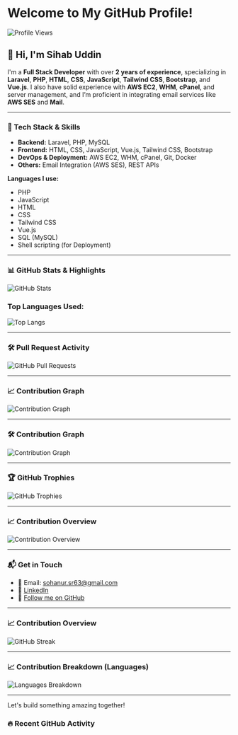 # Welcome to My GitHub Profile!
![Profile Views](https://hits.seeyoufarm.com/api/count/incr/badge.svg?url=https://github.com/sihab143)

## 👋 Hi, I'm Sihab Uddin

I'm a **Full Stack Developer** with over **2 years of experience**, specializing in **Laravel**, **PHP**, **HTML**, **CSS**, **JavaScript**, **Tailwind CSS**, **Bootstrap**, and **Vue.js**. I also have solid experience with **AWS EC2**, **WHM**, **cPanel**, and server management, and I’m proficient in integrating email services like **AWS SES** and **Mail**.

---

### 💼 Tech Stack & Skills
- **Backend:** Laravel, PHP, MySQL
- **Frontend:** HTML, CSS, JavaScript, Vue.js, Tailwind CSS, Bootstrap
- **DevOps & Deployment:** AWS EC2, WHM, cPanel, Git, Docker
- **Others:** Email Integration (AWS SES), REST APIs

**Languages I use:**
- PHP
- JavaScript
- HTML
- CSS
- Tailwind CSS
- Vue.js
- SQL (MySQL)
- Shell scripting (for Deployment)

---

### 📊 GitHub Stats & Highlights

![GitHub Stats](https://github-readme-stats.vercel.app/api?username=sihab143&show_icons=true&theme=radical)

### Top Languages Used:
![Top Langs](https://github-readme-stats.vercel.app/api/top-langs/?username=sihab143&layout=compact&theme=radical)

---

### 🛠 Pull Request Activity
![GitHub Pull Requests](https://github-readme-stats.vercel.app/api?username=sihab143&show_icons=true&theme=radical&count_private=true&include_all_commits=true)

---

### 📈 Contribution Graph

![Contribution Graph](https://github-readme-activity-graph.vercel.app/graph?username=sihab143&theme=react-dark&bg_color=1F222E&hide_border=true)

---

### 🛠 Contribution Graph
![Contribution Graph](https://github-readme-activity-graph.vercel.app/graph?username=sihab143&theme=github)

---

### 🏆 GitHub Trophies
![GitHub Trophies](https://github-profile-trophy.vercel.app/?username=sihab143&theme=radical)

---

### 📈 Contribution Overview
![Contribution Overview](https://github-profile-summary-cards.vercel.app/api/cards/profile-details?username=sihab143&theme=vue)

---

### 📬 Get in Touch
- 📧 Email: sohanur.sr63@gmail.com
- 💼 [LinkedIn](https://www.linkedin.com/in/sihab-uddin)
- 🔗 [Follow me on GitHub](https://github.com/sihab143)

---

### 📈 Contribution Overview

![GitHub Streak](https://github-readme-streak-stats.herokuapp.com/?user=sihab143&theme=radical)

---

### 📈 Contribution Breakdown (Languages)
![Languages Breakdown](https://github-profile-summary-cards.vercel.app/api/cards/repos-per-language?username=sihab143&theme=vue)

---

Let's build something amazing together!

### 🔥 Recent GitHub Activity

<!--START_SECTION:activity-->
<!--END_SECTION:activity-->
